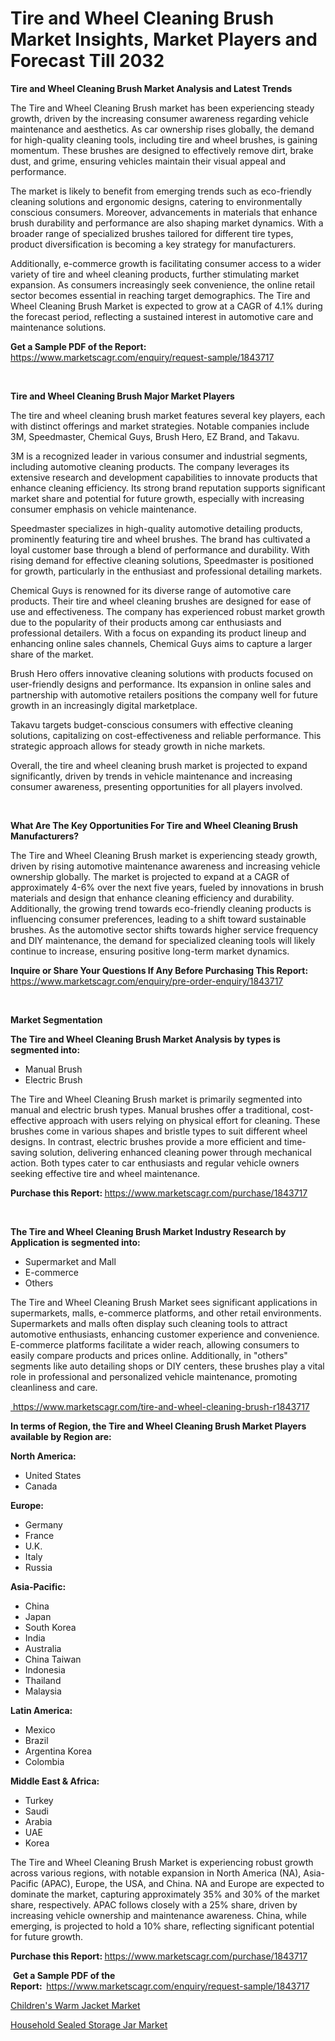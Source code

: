 <p><h1>Tire and Wheel Cleaning Brush Market Insights, Market Players and Forecast Till 2032</h1></p><p><strong>Tire and Wheel Cleaning Brush Market Analysis and Latest Trends</strong></p>
<p><p>The Tire and Wheel Cleaning Brush market has been experiencing steady growth, driven by the increasing consumer awareness regarding vehicle maintenance and aesthetics. As car ownership rises globally, the demand for high-quality cleaning tools, including tire and wheel brushes, is gaining momentum. These brushes are designed to effectively remove dirt, brake dust, and grime, ensuring vehicles maintain their visual appeal and performance.</p><p>The market is likely to benefit from emerging trends such as eco-friendly cleaning solutions and ergonomic designs, catering to environmentally conscious consumers. Moreover, advancements in materials that enhance brush durability and performance are also shaping market dynamics. With a broader range of specialized brushes tailored for different tire types, product diversification is becoming a key strategy for manufacturers.</p><p>Additionally, e-commerce growth is facilitating consumer access to a wider variety of tire and wheel cleaning products, further stimulating market expansion. As consumers increasingly seek convenience, the online retail sector becomes essential in reaching target demographics. The Tire and Wheel Cleaning Brush Market is expected to grow at a CAGR of 4.1% during the forecast period, reflecting a sustained interest in automotive care and maintenance solutions.</p></p>
<p><strong>Get a Sample PDF of the Report:&nbsp;</strong> <a href="https://www.marketscagr.com/enquiry/request-sample/1843717?utm_campaign=2114&utm_medium=2&utm_source=Github&utm_content=ia&utm_term=05042025&utm_id=tire-and-wheel-cleaning-brush">https://www.marketscagr.com/enquiry/request-sample/1843717</a></p>
<p>&nbsp;</p>
<p><strong>Tire and Wheel Cleaning Brush Major Market Players</strong></p>
<p><p>The tire and wheel cleaning brush market features several key players, each with distinct offerings and market strategies. Notable companies include 3M, Speedmaster, Chemical Guys, Brush Hero, EZ Brand, and Takavu.</p><p>3M is a recognized leader in various consumer and industrial segments, including automotive cleaning products. The company leverages its extensive research and development capabilities to innovate products that enhance cleaning efficiency. Its strong brand reputation supports significant market share and potential for future growth, especially with increasing consumer emphasis on vehicle maintenance.</p><p>Speedmaster specializes in high-quality automotive detailing products, prominently featuring tire and wheel brushes. The brand has cultivated a loyal customer base through a blend of performance and durability. With rising demand for effective cleaning solutions, Speedmaster is positioned for growth, particularly in the enthusiast and professional detailing markets.</p><p>Chemical Guys is renowned for its diverse range of automotive care products. Their tire and wheel cleaning brushes are designed for ease of use and effectiveness. The company has experienced robust market growth due to the popularity of their products among car enthusiasts and professional detailers. With a focus on expanding its product lineup and enhancing online sales channels, Chemical Guys aims to capture a larger share of the market.</p><p>Brush Hero offers innovative cleaning solutions with products focused on user-friendly designs and performance. Its expansion in online sales and partnership with automotive retailers positions the company well for future growth in an increasingly digital marketplace.</p><p>Takavu targets budget-conscious consumers with effective cleaning solutions, capitalizing on cost-effectiveness and reliable performance. This strategic approach allows for steady growth in niche markets.</p><p>Overall, the tire and wheel cleaning brush market is projected to expand significantly, driven by trends in vehicle maintenance and increasing consumer awareness, presenting opportunities for all players involved.</p></p>
<p>&nbsp;</p>
<p><strong>What Are The Key Opportunities For Tire and Wheel Cleaning Brush Manufacturers?</strong></p>
<p><p>The Tire and Wheel Cleaning Brush market is experiencing steady growth, driven by rising automotive maintenance awareness and increasing vehicle ownership globally. The market is projected to expand at a CAGR of approximately 4-6% over the next five years, fueled by innovations in brush materials and design that enhance cleaning efficiency and durability. Additionally, the growing trend towards eco-friendly cleaning products is influencing consumer preferences, leading to a shift toward sustainable brushes. As the automotive sector shifts towards higher service frequency and DIY maintenance, the demand for specialized cleaning tools will likely continue to increase, ensuring positive long-term market dynamics.</p></p>
<p><strong>Inquire or Share Your Questions If Any Before Purchasing This Report:</strong> <a href="https://www.marketscagr.com/enquiry/pre-order-enquiry/1843717?utm_campaign=2114&utm_medium=2&utm_source=Github&utm_content=ia&utm_term=05042025&utm_id=tire-and-wheel-cleaning-brush">https://www.marketscagr.com/enquiry/pre-order-enquiry/1843717</a></p>
<p>&nbsp;</p>
<p><strong>Market Segmentation</strong></p>
<p><strong>The Tire and Wheel Cleaning Brush Market Analysis by types is segmented into:</strong></p>
<p><ul><li>Manual Brush</li><li>Electric Brush</li></ul></p>
<p><p>The Tire and Wheel Cleaning Brush market is primarily segmented into manual and electric brush types. Manual brushes offer a traditional, cost-effective approach with users relying on physical effort for cleaning. These brushes come in various shapes and bristle types to suit different wheel designs. In contrast, electric brushes provide a more efficient and time-saving solution, delivering enhanced cleaning power through mechanical action. Both types cater to car enthusiasts and regular vehicle owners seeking effective tire and wheel maintenance.</p></p>
<p><strong>Purchase this Report:&nbsp;</strong><a href="https://www.marketscagr.com/purchase/1843717?utm_campaign=2114&utm_medium=2&utm_source=Github&utm_content=ia&utm_term=05042025&utm_id=tire-and-wheel-cleaning-brush">https://www.marketscagr.com/purchase/1843717</a></p>
<p>&nbsp;</p>
<p><strong>The Tire and Wheel Cleaning Brush Market Industry Research by Application is segmented into:</strong></p>
<p><ul><li>Supermarket and Mall</li><li>E-commerce</li><li>Others</li></ul></p>
<p><p>The Tire and Wheel Cleaning Brush Market sees significant applications in supermarkets, malls, e-commerce platforms, and other retail environments. Supermarkets and malls often display such cleaning tools to attract automotive enthusiasts, enhancing customer experience and convenience. E-commerce platforms facilitate a wider reach, allowing consumers to easily compare products and prices online. Additionally, in "others" segments like auto detailing shops or DIY centers, these brushes play a vital role in professional and personalized vehicle maintenance, promoting cleanliness and care.</p></p>
<p><a href="https://www.marketscagr.com/tire-and-wheel-cleaning-brush-r1843717?utm_campaign=2114&utm_medium=2&utm_source=Github&utm_content=ia&utm_term=05042025&utm_id=tire-and-wheel-cleaning-brush">&nbsp;https://www.marketscagr.com/tire-and-wheel-cleaning-brush-r1843717</a></p>
<p><strong>In terms of Region, the Tire and Wheel Cleaning Brush Market Players available by Region are:</strong></p>
<p>
    <p> <strong> North America: </strong>
        <ul>
            <li>United States</li>
            <li>Canada</li>
        </ul>
        </p> 
    <p> <strong> Europe: </strong>
        <ul>
            <li>Germany</li>
            <li>France</li>
            <li>U.K.</li>
            <li>Italy</li>
            <li>Russia</li>
        </ul>
        </p> 
    <p> <strong> Asia-Pacific: </strong>
        <ul>
            <li>China</li>
            <li>Japan</li>
            <li>South Korea</li>
            <li>India</li>
            <li>Australia</li>
            <li>China Taiwan</li>
            <li>Indonesia</li>
            <li>Thailand</li>
            <li>Malaysia</li>
        </ul>
        </p> 
    <p> <strong> Latin America: </strong>
        <ul>
            <li>Mexico</li>
            <li>Brazil</li>
            <li>Argentina Korea</li>
            <li>Colombia</li>
        </ul>
        </p> 
    <p> <strong> Middle East & Africa: </strong>
        <ul>
            <li>Turkey</li>
            <li>Saudi</li>
            <li>Arabia</li>
            <li>UAE</li>
            <li>Korea</li>
        </ul>
    </p>
    </p>
<p><p>The Tire and Wheel Cleaning Brush Market is experiencing robust growth across various regions, with notable expansion in North America (NA), Asia-Pacific (APAC), Europe, the USA, and China. NA and Europe are expected to dominate the market, capturing approximately 35% and 30% of the market share, respectively. APAC follows closely with a 25% share, driven by increasing vehicle ownership and maintenance awareness. China, while emerging, is projected to hold a 10% share, reflecting significant potential for future growth.</p></p>
<p><strong>Purchase this Report: </strong><a href="https://www.marketscagr.com/purchase/1843717?utm_campaign=2114&utm_medium=2&utm_source=Github&utm_content=ia&utm_term=05042025&utm_id=tire-and-wheel-cleaning-brush">https://www.marketscagr.com/purchase/1843717</a></p>
<p>&nbsp;<strong>Get a Sample PDF of the Report:&nbsp;&nbsp;</strong><a href="https://www.marketscagr.com/enquiry/request-sample/1843717?utm_campaign=2114&utm_medium=2&utm_source=Github&utm_content=ia&utm_term=05042025&utm_id=tire-and-wheel-cleaning-brush">https://www.marketscagr.com/enquiry/request-sample/1843717</a></p>
<p><strong></strong></p>
<p><p><a href="https://github.com/pizolina/Market-Research-Report-List-7/blob/main/childrens-warm-jacket-market.md?utm_campaign=2114&utm_medium=2&utm_source=Github&utm_content=ia&utm_term=05042025&utm_id=tire-and-wheel-cleaning-brush">Children's Warm Jacket Market</a></p><p><a href="https://github.com/sionepeppess/Market-Research-Report-List-1/blob/main/household-sealed-storage-jar-market.md?utm_campaign=2114&utm_medium=2&utm_source=Github&utm_content=ia&utm_term=05042025&utm_id=tire-and-wheel-cleaning-brush">Household Sealed Storage Jar Market</a></p></p>